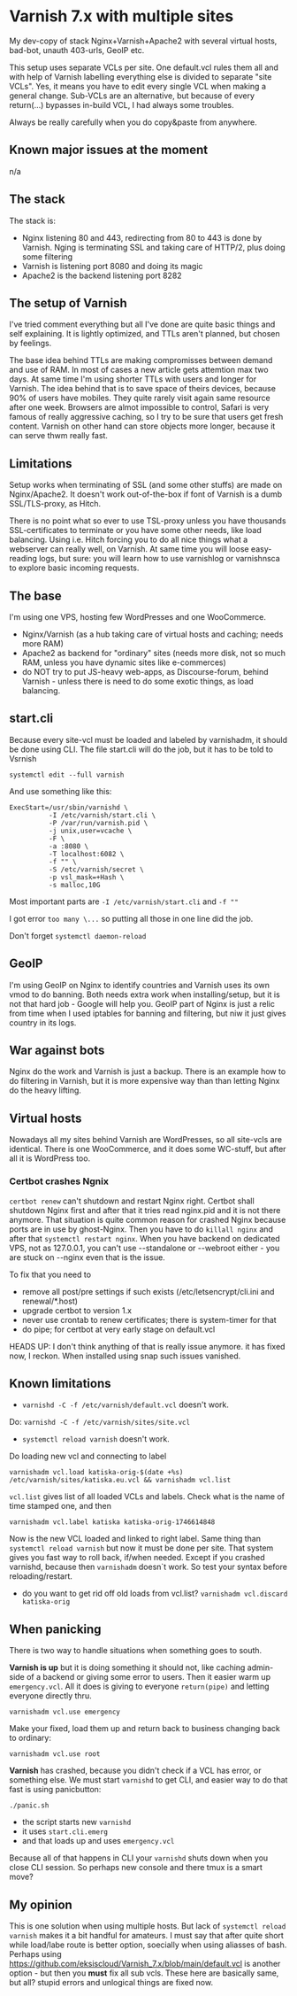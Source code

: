 # Varnish 7.x with multiple sites

My dev-copy of stack Nginx+Varnish+Apache2 with several virtual hosts, bad-bot, unauth 403-urls, GeoIP etc.

This setup uses separate VCLs per site. One default.vcl rules them all and with help of Varnish labelling everything else is divided to separate "site VCLs". Yes, it means you have to edit every single VCL when making a general change. Sub-VCLs are an alternative, but because of every return(...) bypasses in-build VCL, I had always some troubles.

Always be really carefully when you do copy&paste from anywhere.

## Known major issues at the moment

n/a

## The stack

The stack is:

* Nginx listening 80 and 443, redirecting from 80 to 443 is done by Varnish. Nging is terminating SSL and taking care of HTTP/2, plus doing some filtering
* Varnish is listening port 8080 and doing its magic
* Apache2 is the backend listening port 8282

## The setup of Varnish

I've tried comment everything but all I've done are quite basic things and self explaining. It is lightly optimized, and TTLs aren't planned, but chosen by feelings.

The base idea behind TTLs are making compromisses between demand and use of RAM. In most of cases a new article gets attemtion max two days. At same time I'm using shorter TTLs with users and longer for Varnish. The idea behind that is to save space of theirs devices, because 90% of users have mobiles. They quite rarely visit again same resource after one week. Browsers are almot impossible to control, Safari is very famous of really aggressive caching, so I try to be sure that users get fresh content. Varnish on other hand can store objects more longer, because it can serve thwm really fast.

## Limitations

Setup works when terminating of SSL (and some other stuffs) are made on Nginx/Apache2. 
It doesn't work out-of-the-box if font of Varnish is a dumb SSL/TLS-proxy, as Hitch.

There is no point what so ever to use TSL-proxy unless you have thousands SSL-certificates to terminate or
you have some other needs, like load balancing. Using i.e. Hitch forcing you to do all nice things what
a webserver can really well, on Varnish. At same time you will loose easy-reading logs, but sure: you will 
learn how to use varnishlog or varnishnsca to explore basic incoming requests.

## The base

I'm using one VPS, hosting few WordPresses and one WooCommerce.
* Nginx/Varnish (as a hub taking care of virtual hosts and caching; needs more RAM)
* Apache2 as backend for "ordinary" sites (needs more disk, not so much RAM, unless you have dynamic sites like e-commerces)
* do NOT try to put JS-heavy web-apps, as Discourse-forum, behind Varnish - unless there is need to do some exotic things, as load balancing.

## start.cli

Because every site-vcl must be loaded and labeled by varnishadm, it should be done using CLI. The file start.cli will do the job, but it has to be told to Vsrnish

`systemctl edit --full varnish`

And use something like this:

```
ExecStart=/usr/sbin/varnishd \
          -I /etc/varnish/start.cli \
          -P /var/run/varnish.pid \
          -j unix,user=vcache \
          -F \
          -a :8080 \
          -T localhost:6082 \
          -f "" \
          -S /etc/varnish/secret \ 
          -p vsl_mask=+Hash \
          -s malloc,10G
```
Most important parts are `-I /etc/varnish/start.cli` and `-f ""`

I got error `too many \...` so putting all those in one line did the job.

Don't forget `systemctl daemon-reload`

## GeoIP

I'm using GeoIP on Nginx to identify countries and Varnish uses its own vmod to do banning. Both needs extra work when installing/setup, but it is not that hard
job - Google will help you. GeoIP part of Nginx is just a relic from time when I used iptables for banning and filtering, but niw it just gives country in its logs.

## War against bots

Nginx do the work and Varnish is just a backup. There is an example how to do filtering in Varnish, but it is more expensive way than than letting Nginx do the heavy lifting.

## Virtual hosts

Nowadays all my sites behind Varnish are WordPresses, so all site-vcls are identical. There is one WooCommerce, and it does some WC-stuff, but after all it is WordPress too.

### Certbot crashes Ngnix
`certbot renew` can't shutdown and restart Nginx right. Certbot shall shutdown Nginx first and 
after that it tries read nginx.pid and it is not there anymore. That situation is quite common reason for crashed
Nginx because ports are in use by ghost-Nginx. Then you have to do `killall nginx` and after that
`systemctl restart nginx`. When you have backend on dedicated VPS, not as 127.0.0.1, you can't use
--standalone or --webroot either - you are stuck on --nginx even that is the issue.

To fix that you need to
* remove all post/pre settings if such exists (/etc/letsencrypt/cli.ini and renewal/*.host)
* upgrade certbot to version 1.x
* never use crontab to renew certificates; there is system-timer for that
* do pipe; for certbot at very early stage on default.vcl

HEADS UP: I don't think anything of that is really issue anymore. it has fixed now, I reckon. When installed using snap such issues vanished.

## Known limitations

* `varnishd -C -f /etc/varnish/default.vcl` doesn't work.

Do: `varnishd -C -f /etc/varnish/sites/site.vcl`

* `systemctl reload varnish` doesn't work.

Do loading new vcl and connecting to label

`varnishadm vcl.load katiska-orig-$(date +%s) /etc/varnish/sites/katiska.eu.vcl && varnishadm vcl.list`

`vcl.list` gives list of all loaded VCLs and labels. Check what is the name of time stamped one, and then

`varnishadm vcl.label katiska katiska-orig-1746614848`

Now is the new VCL loaded and linked to right label. Same thing than `systemctl reload varnish` but now it must be done per site. That system gives you fast way to roll back, if/when needed. Except if you crashed varnishd, because then `varnishadm` doesn`t work. So test your syntax before reloading/restart.

* do you want to get rid off old loads from vcl.list? `varnishadm vcl.discard katiska-orig`

## When panicking

There is two way to handle situations when something goes to south.

**Varnish is up** but it is doing something it should not, like caching admin-side of a backend or giving some error to users. Then it easier warm up `emergency.vcl`. All it does is giving to everyone `return(pipe)` and letting everyone directly thru.
```
varnishadm vcl.use emergency
```
Make your fixed, load them up and return back to business changing back to ordinary:
```
varnishadm vcl.use root
```

**Varnish** has crashed, because you didn't check if a VCL has error, or something else. We must start `varnishd` to get CLI, and easier way to do that fast is using panicbutton:
```
./panic.sh
```
* the script starts new `varnishd`
* it uses `start.cli.emerg`
* and that loads up and uses `emergency.vcl`

Because all of that happens in CLI your `varnishd` shuts down when you close CLI session. So perhaps new console and there tmux is a smart move?

## My opinion

This is one solution when using multiple hosts. But lack of `systemctl reload varnish` makes it a bit handful for amateurs. I must say that after quite short while load/labe route is better option, soecially when using aliasses of bash. Perhaps using https://github.com/eksiscloud/Varnish_7.x/blob/main/default.vcl is another option - but then you **must** fix all sub vcls. These here are basically same, but all? stupid errors and unlogical things are fixed now.


